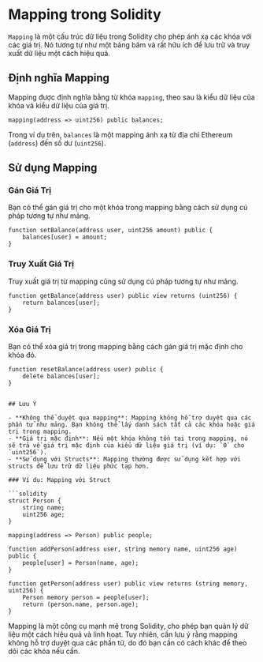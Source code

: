 # Mapping trong Solidity

`Mapping` là một cấu trúc dữ liệu trong Solidity cho phép ánh xạ các khóa với các giá trị. Nó tương tự như một bảng băm và rất hữu ích để lưu trữ và truy xuất dữ liệu một cách hiệu quả.

## Định nghĩa Mapping

Mapping được định nghĩa bằng từ khóa `mapping`, theo sau là kiểu dữ liệu của khóa và kiểu dữ liệu của giá trị.

```solidity
mapping(address => uint256) public balances;
```

Trong ví dụ trên, `balances` là một mapping ánh xạ từ địa chỉ Ethereum (`address`) đến số dư (`uint256`).

## Sử dụng Mapping

### Gán Giá Trị

Bạn có thể gán giá trị cho một khóa trong mapping bằng cách sử dụng cú pháp tương tự như mảng.

```solidity
function setBalance(address user, uint256 amount) public {
    balances[user] = amount;
}
```

### Truy Xuất Giá Trị

Truy xuất giá trị từ mapping cũng sử dụng cú pháp tương tự như mảng.

```solidity
function getBalance(address user) public view returns (uint256) {
    return balances[user];
}
```

### Xóa Giá Trị

Bạn có thể xóa giá trị trong mapping bằng cách gán giá trị mặc định cho khóa đó.

```solidity
function resetBalance(address user) public {
    delete balances[user];
}


## Lưu Ý

- **Không thể duyệt qua mapping**: Mapping không hỗ trợ duyệt qua các phần tử như mảng. Bạn không thể lấy danh sách tất cả các khóa hoặc giá trị trong mapping.
- **Giá trị mặc định**: Nếu một khóa không tồn tại trong mapping, nó sẽ trả về giá trị mặc định của kiểu dữ liệu giá trị (ví dụ: `0` cho `uint256`).
- **Sử dụng với Structs**: Mapping thường được sử dụng kết hợp với structs để lưu trữ dữ liệu phức tạp hơn.

### Ví dụ: Mapping với Struct

```solidity
struct Person {
    string name;
    uint256 age;
}

mapping(address => Person) public people;

function addPerson(address user, string memory name, uint256 age) public {
    people[user] = Person(name, age);
}

function getPerson(address user) public view returns (string memory, uint256) {
    Person memory person = people[user];
    return (person.name, person.age);
}
```

Mapping là một công cụ mạnh mẽ trong Solidity, cho phép bạn quản lý dữ liệu một cách hiệu quả và linh hoạt. Tuy nhiên, cần lưu ý rằng mapping không hỗ trợ duyệt qua các phần tử, do đó bạn cần có cách khác để theo dõi các khóa nếu cần.